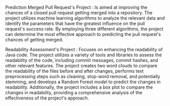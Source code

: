 Prediction Merged Pull Request's Project : 
Is aimed at improving the chances of a closed pull request getting merged into a repository. The project utilizes machine learning algorithms to analyze the relevant data and identify the parameters that have the greatest influence on the pull request's success rate. By employing three different algorithms, the project can determine the most effective approach to predicting the pull request's chances of getting merged.

Readability Assessment's Project :
Focuses on enhancing the readability of Java code. The project utilizes a variety of tools and libraries to assess the readability of the code, including commit messages, commit hashes, and other relevant features. The project creates two word clouds to compare the readability of the files before and after changes, performs text preprocessing steps such as cleaning, stop-word removal, and potentially stemming, and develops a Random Forest model to predict the changes in readability. Additionally, the project includes a box plot to compare the changes in readability, providing a comprehensive analysis of the effectiveness of the project's approach.
